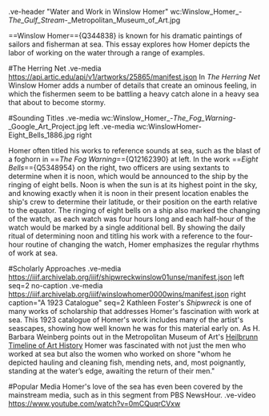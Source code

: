.ve-header "Water and Work in Winslow Homer" wc:Winslow_Homer_-_The_Gulf_Stream_-_Metropolitan_Museum_of_Art.jpg

==Winslow Homer=={Q344838} is known for his dramatic paintings of sailors and fisherman at sea. This essay explores how Homer depicts the labor of working on the water through a range of examples. 

#The Herring Net
.ve-media https://api.artic.edu/api/v1/artworks/25865/manifest.json
In *The Herring Net* Winslow Homer adds a number of details that create an ominous feeling, in which the fishermen seem to be battling a heavy catch alone in a heavy sea that about to become stormy.

#Sounding Titles
.ve-media wc:Winslow_Homer_-_The_Fog_Warning_-_Google_Art_Project.jpg left
.ve-media wc:WinslowHomer-Eight_Bells_1886.jpg right

Homer often titled his works to reference sounds at sea, such as the blast of a foghorn in ==*The Fog Warning*=={Q12162390} at left. In the work ==*Eight Bells*=={Q5348954} on the right, two officers are using sextants to determine when it is noon, which would be announced to the ship by the ringing of eight bells. Noon is when the sun is at its highest point in the sky, and knowing exactly when it is noon in their present location enables the ship's crew to determine their latitude, or their position on the earth relative to the equator. The ringing of eight bells on a ship also marked the changing of the watch, as each watch was four hours long and each half-hour of the watch would be marked by a single additional bell. By showing the daily ritual of determining noon and titling his work with a reference to the four-hour routine of changing the watch, Homer emphasizes the regular rhythms of work at sea.

#Scholarly Approaches
.ve-media https://iiif.archivelab.org/iiif/shipwreckwinslow01unse/manifest.json left seq=2 no-caption
.ve-media https://iiif.archivelab.org/iiif/winslowhomer0000wins/manifest.json right caption="A 1923 Catalogue" seq=2
Kathleen Foster's *Shipwreck* is one of many works of scholarship that addresses Homer's fascination with work at sea. This 1923 catalogue of Homer's work includes many of the artist's seascapes, showing how well known he was for this material early on. As H. Barbara Weinberg points out in the Metropolitan Museum of Art's [Heilbrunn Timeline of Art History]( https://www.metmuseum.org/toah/hd/homr/hd_homr.htm) Homer was fascinated with not just the men who worked at sea but also the women who worked on shore "whom he depicted hauling and cleaning fish, mending nets, and, most poignantly, standing at the water’s edge, awaiting the return of their men."

#Popular Media
Homer's love of the sea has even been covered by the mainstream media, such as in this segment from PBS NewsHour.
.ve-video https://www.youtube.com/watch?v=0mCQuqrCVxw 